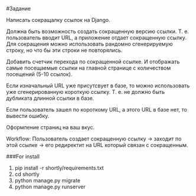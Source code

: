 #Задание

Написать сокращалку ссылок на Django.

Должна быть возможность создать сокращенную версию ссылки. Т. е. пользователь вводит URL, а приложение отдает сокращенную ссылку. Для сокращения можно использовать рандомно сгенерируемую строку, но что бы эти строки не повторялись. 

Добавить счетчик перехода по сокращенной ссылке. И отображать самые посещаемые ссылки на главной странице с количеством посещений (5-10 ссылок).

Если изначальный URL уже присутсвует в базе, то можно использовать уже сгенерированную короткую ссылку. Т. е. не должно быть дубликата длинной ссылки в базе.

Если пользователь зашел по короткому URL, а этого URL в базе нет, то вывести ошибку.

Оформление страниц на ваш вкус.

Workflow: Пользователь создает сокращенную ссылку -> заходит по этой ссылке -> его редиректит на URL который связан с сокращенным.


###For install
1) pip install -r shortly/requirements.txt
2) cd shortly
3) python manage.py migrate
4) python manage.py runserver



